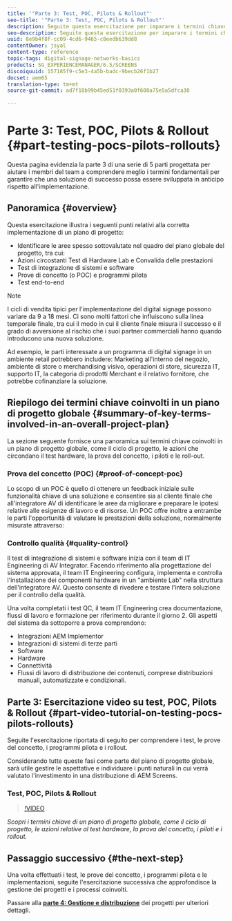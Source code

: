 ```yaml
---
title: '"Parte 3: Test, POC, Pilots & Rollout"'
seo-title: '"Parte 3: Test, POC, Pilots & Rollout"'
description: Seguite questa esercitazione per imparare i termini chiave coinvolti in un piano di progetto globale come il ciclo di progetto, le azioni relative al test hardware, la prova del concetto, i piloti e i rollout.
seo-description: Seguite questa esercitazione per imparare i termini chiave coinvolti in un piano di progetto globale come il ciclo di progetto, le azioni relative al test hardware, la prova del concetto, i piloti e i rollout.
uuid: 8e9b4f8f-cc09-4cd6-9465-c8eedb639dd8
contentOwner: jsyal
content-type: reference
topic-tags: digital-signage-networks-basics
products: SG_EXPERIENCEMANAGER/6.5/SCREENS
discoiquuid: 157185f9-c5e3-4a5b-badc-9becb26f1b27
docset: aem65
translation-type: tm+mt
source-git-commit: ad7f18b99b45ed51f0393a0f608a75e5a5dfca30

---
```



# Parte 3: Test, POC, Pilots &amp; Rollout {#part-testing-pocs-pilots-rollouts}

Questa pagina evidenzia la parte 3 di una serie di 5 parti progettata per aiutare i membri del team a comprendere meglio i termini fondamentali per garantire che una soluzione di successo possa essere sviluppata in anticipo rispetto all'implementazione.

## Panoramica {#overview}

Questa esercitazione illustra i seguenti punti relativi alla corretta implementazione di un piano di progetto:

* Identificare le aree spesso sottovalutate nel quadro del piano globale del progetto, tra cui:
* Azioni circostanti Test di Hardware Lab e Convalida delle prestazioni
* Test di integrazione di sistemi e software
* Prove di concetto (o POC) e programmi pilota
* Test end-to-end

>[!NOTE]
>
>I cicli di vendita tipici per l'implementazione del digital signage possono variare da 9 a 18 mesi. Ci sono molti fattori che influiscono sulla linea temporale finale, tra cui il modo in cui il cliente finale misura il successo e il grado di avversione al rischio che i suoi partner commerciali hanno quando introducono una nuova soluzione.

Ad esempio, le parti interessate a un programma di digital signage in un ambiente retail potrebbero includere: Marketing all'interno del negozio, ambiente di store o merchandising visivo, operazioni di store, sicurezza IT, supporto IT, la categoria di prodotti Merchant e il relativo fornitore, che potrebbe cofinanziare la soluzione.

## Riepilogo dei termini chiave coinvolti in un piano di progetto globale {#summary-of-key-terms-involved-in-an-overall-project-plan}

La sezione seguente fornisce una panoramica sui termini chiave coinvolti in un piano di progetto globale, come il ciclo di progetto, le azioni che circondano il test hardware, la prova del concetto, i piloti e le roll-out.

### Prova del concetto (POC) {#proof-of-concept-poc}

Lo scopo di un POC è quello di ottenere un feedback iniziale sulle funzionalità chiave di una soluzione e consentire sia al cliente finale che all'integratore AV di identificare le aree da migliorare e preparare le ipotesi relative alle esigenze di lavoro e di risorse. Un POC offre inoltre a entrambe le parti l'opportunità di valutare le prestazioni della soluzione, normalmente misurate attraverso:

### Controllo qualità {#quality-control}

Il test di integrazione di sistemi e software inizia con il team di IT Engineering di AV Integrator. Facendo riferimento alla progettazione del sistema approvata, il team IT Engineering configura, implementa e controlla l'installazione dei componenti hardware in un "ambiente Lab" nella struttura dell'integratore AV. Questo consente di rivedere e testare l'intera soluzione per il controllo della qualità.

Una volta completati i test QC, il team IT Engineering crea documentazione, flussi di lavoro e formazione per riferimento durante il giorno 2. Gli aspetti del sistema da sottoporre a prova comprendono:

* Integrazioni AEM Implementor
* Integrazioni di sistemi di terze parti
* Software
* Hardware
* Connettività
* Flussi di lavoro di distribuzione dei contenuti, comprese distribuzioni manuali, automatizzate e condizionali.

## Parte 3: Esercitazione video su test, POC, Pilots &amp; Rollout {#part-video-tutorial-on-testing-pocs-pilots-rollouts}

Seguite l'esercitazione riportata di seguito per comprendere i test, le prove del concetto, i programmi pilota e i rollout.

Considerando tutte queste fasi come parte del piano di progetto globale, sarà utile gestire le aspettative e individuare i punti naturali in cui verrà valutato l'investimento in una distribuzione di AEM Screens.

### Test, POC, Pilots &amp; Rollout

>[!VIDEO](https://video.tv.adobe.com/v/28405?captions=ita)

*Scopri i termini chiave di un piano di progetto globale, come il ciclo di progetto, le azioni relative al test hardware, la prova del concetto, i piloti e i rollout.*

## Passaggio successivo {#the-next-step}

Una volta effettuati i test, le prove del concetto, i programmi pilota e le implementazioni, seguite l'esercitazione successiva che approfondisce la gestione dei progetti e i processi coinvolti.

Passare alla **[parte 4: Gestione e distribuzione](project-management-and-deployment.md)** dei progetti per ulteriori dettagli.
